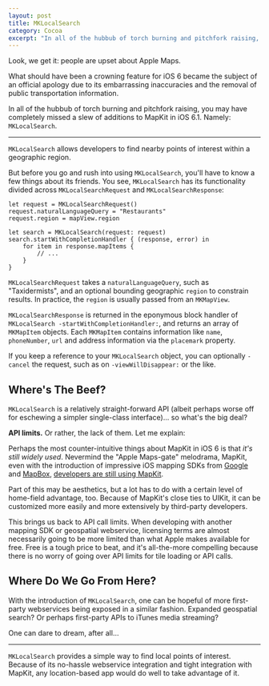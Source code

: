 ```yaml
---
layout: post
title: MKLocalSearch
category: Cocoa
excerpt: "In all of the hubbub of torch burning and pitchfork raising, you may have completely missed a slew of additions to MapKit in iOS 6.1."
---
```


Look, we get it: people are upset about Apple Maps.

What should have been a crowning feature for iOS 6 became the subject of an official apology due to its embarrassing inaccuracies and the removal of public transportation information.

In all of the hubbub of torch burning and pitchfork raising, you may have completely missed a slew of additions to MapKit in iOS 6.1. Namely: `MKLocalSearch`.

---

`MKLocalSearch` allows developers to find nearby points of interest within a geographic region.

But before you go and rush into using `MKLocalSearch`, you'll have to know a few things about its friends. You see, `MKLocalSearch` has its functionality divided across `MKLocalSearchRequest` and `MKLocalSearchResponse`:

<!-- ~~~{objective-c}
MKLocalSearchRequest *request = [[MKLocalSearchRequest alloc] init];
request.naturalLanguageQuery = @"Restaurants";
request.region = mapView.region;
MKLocalSearch *search = [[MKLocalSearch alloc] initWithRequest:request];
[search startWithCompletionHandler:^(MKLocalSearchResponse *response, NSError *error) {
    NSLog(@"Map Items: %@", response.mapItems);
}];
~~~ -->

~~~{swift}
let request = MKLocalSearchRequest()
request.naturalLanguageQuery = "Restaurants"
request.region = mapView.region

let search = MKLocalSearch(request: request)
search.startWithCompletionHandler { (response, error) in
    for item in response.mapItems {
        // ...
    }
}
~~~

`MKLocalSearchRequest` takes a `naturalLanguageQuery`, such as "Taxidermists", and an optional bounding geographic `region` to constrain results. In practice, the `region` is usually passed from an `MKMapView`.

`MKLocalSearchResponse` is returned in the eponymous block handler of `MKLocalSearch -startWithCompletionHandler:`, and returns an array of `MKMapItem` objects. Each `MKMapItem` contains information like `name`, `phoneNumber`, `url` and address information via the `placemark` property.

If you keep a reference to your `MKLocalSearch` object, you can optionally `-cancel` the request, such as on `-viewWillDisappear:` or the like.

## Where's The Beef?

`MKLocalSearch` is a relatively straight-forward API (albeit perhaps worse off for eschewing a simpler single-class interface)... so what's the big deal?

**API limits.** Or rather, the lack of them. Let me explain:

Perhaps the most counter-intuitive things about MapKit in iOS 6 is that _it's still widely used_. Nevermind the "Apple Maps-gate" melodrama, MapKit, even with the introduction of impressive iOS mapping SDKs from [Google](https://developers.google.com/maps/documentation/ios/) and [MapBox](http://mapbox.com/mobile/), [developers are still using MapKit](http://appleinsider.com/articles/13/03/18/developers-prefer-apples-ios-maps-sdk-over-google-maps).

Part of this may be aesthetics, but a lot has to do with a certain level of home-field advantage, too. Because of MapKit's close ties to UIKit, it can be customized more easily and more extensively by third-party developers.

This brings us back to API call limits. When developing with another mapping SDK or geospatial webservice, licensing terms are almost necessarily going to be more limited than what Apple makes available for free. Free is a tough price to beat, and it's all-the-more compelling because there is no worry of going over API limits for tile loading or API calls.

## Where Do We Go From Here?

With the introduction of `MKLocalSearch`, one can be hopeful of more first-party webservices being exposed in a similar fashion. Expanded geospatial search? Or perhaps first-party APIs to iTunes media streaming?

One can dare to dream, after all...

---

`MKLocalSearch` provides a simple way to find local points of interest. Because of its no-hassle webservice integration and tight integration with MapKit, any location-based app would do well to take advantage of it.
